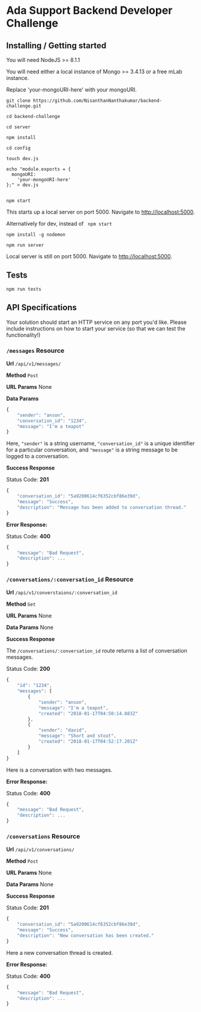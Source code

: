 # Ada Support Backend Developer Challenge

## Installing / Getting started

You will need NodeJS >= 8.1.1

You will need either a local instance of Mongo >= 3.4.13 or a free mLab instance.

Replace 'your-mongoURI-here' with your mongoURI.

```shell
git clone https://github.com/NisanthanNanthakumar/backend-challenge.git

cd backend-challenge

cd server

npm install

cd config

touch dev.js

echo "module.exports = {
  mongoURI:
    'your-mongoURI-here'
};" > dev.js


npm start
```

This starts up a local server on port 5000. Navigate to [http://localhost:5000](http://localhost:5000).

Alternatively for dev, instead of ``` npm start```

```shell
npm install -g nodemon

npm run server
```

Local server is still on port 5000. Navigate to [http://localhost:5000](http://localhost:5000).

## Tests

```shell
npm run tests
```

## API Specifications

Your solution should start an HTTP service on any port you'd like. Please include instructions on how to start your service (so that we can test the functionality!)

### `/messages` Resource

**Url** `/api/v1/messages/`

**Method** `Post`

**URL Params** None

**Data Params** 

```javascript
{
    "sender": "anson",
    "conversation_id": "1234",
    "message": "I'm a teapot"
}
```

Here, `"sender"` is a string username, `"conversation_id"` is a unique identifier for a particular conversation, and `"message"` is a string message to be logged to a conversation.

**Success Response**

Status Code: **201**

```javascript
{
    "conversation_id": "5a9200614cf6352cbf86e39d",
    "message": "Success",
    "description": "Message has been added to conversation thread."
}
```

**Error Response:**

Status Code: **400**

```javascript
{
    "message": "Bad Request",
    "description": ...
}
```

### `/conversations/:conversation_id` Resource

**Url** `/api/v1/converstaions/:conversation_id`

**Method** `Get`

**URL Params** None

**Data Params** None

**Success Response**

The `/conversations/:conversation_id` route returns a list of conversation messages.

Status Code: **200**

```javascript
{
    "id": "1234",
    "messages": [
        {
            "sender": "anson",
            "message": "I'm a teapot",
            "created": "2018-01-17T04:50:14.883Z"
        },
        {
            "sender": "david",
            "message": "Short and stout",
            "created": "2018-01-17T04:52:17.201Z"
        }
    ]
}
```
Here is a conversation with two messages.

**Error Response:**

Status Code: **400**

```javascript
{
    "message": "Bad Request",
    "description": ...
}
```

### `/conversations` Resource

**Url** `/api/v1/conversations/`

**Method** `Post`

**URL Params** None

**Data Params** None

**Success Response**

Status Code: **201**

```javascript
{
    "conversation_id": "5a9200614cf6352cbf86e39d",
    "message": "Success",
    "description": "New conversation has been created."
}
```
Here a new conversation thread is created.

**Error Response:**

Status Code: **400**

```javascript
{
    "message": "Bad Request",
    "description": ...
}
```